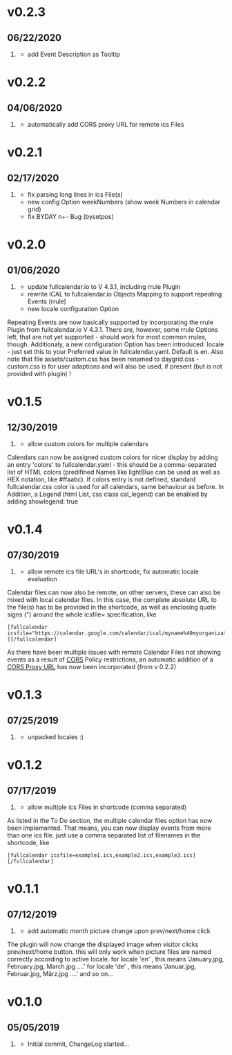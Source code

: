 # v0.2.3
##  06/22/2020

1. [](#new)
    * add Event Description as Tooltip

# v0.2.2
##  04/06/2020

1. [](#new)
    * automatically add CORS proxy URL for remote ics Files

# v0.2.1
##  02/17/2020

1. [](#new)
    * fix parsing long lines in ics File(s)
    * new config Option weekNumbers (show week Numbers in calendar grid)
    * fix BYDAY n+- Bug (bysetpos)

# v0.2.0
##  01/06/2020

1. [](#new)
    * update fullcalendar.io to V 4.3.1, including rrule Plugin
    * rewrite ICAL to fullcalendar.io Objects Mapping to support repeating Events (rrule)
    * new locale configuration Option
    
Repeating Events are now basically supported by incorporating the rrule Plugin from fullcalendar.io V 4.3.1.
There are, however, some rrule Options left, that are not yet supported - should work for most common rrules, though.
Additionaly, a new configuration Option has been introduced: locale - just set this to your Preferred value in fullcalendar.yaml.
Default is en.
Also note that file assets/custom.css has been renamed to daygrid.css - custom.css is for user adaptions and will also be used, if present (but is not provided with plugin) !

# v0.1.5
##  12/30/2019

1. [](#new)
    * allow custom colors for multiple calendars
    
Calendars can now be assigned custom colors for nicer display by adding an entry 'colors' to fullcalendar.yaml - this should be a comma-separated list of HTML
colors (predifined Names like lightBlue can be used as well as HEX notation, like #ffaabc).
If colors entry is not defined, standard fullcalendar.css color is used for all calendars, same behaviour as before.
In Addition, a Legend (html List, css class cal_legend) can be enabled by adding showlegend: true

# v0.1.4
##  07/30/2019

1. [](#new)
    * allow remote ics file URL's in shortcode, fix automatic locale evaluation

Calendar files can now also be remote, on other servers, these can also be mixed with local calendar files.
In this case, the complete absolute URL to the file(s) has to be provided in the shortcode, as well as enclosing quote signs (") around the whole icsfile= specification, like

    [fullcalendar icsfile="https://calendar.google.com/calendar/ical/myname%40myorganization.com/public/basic.ics" ][/fullcalendar]
    
As there have been multiple issues with remote Calendar Files not showing events as a result of [CORS](https://en.wikipedia.org/wiki/Cross-origin_resource_sharing) Policy restrictions,
an automatic addition of a [CORS Proxy URL](https://cors-anywhere.herokuapp.com/) has now been incorporated (from v 0.2.2)
    
# v0.1.3
##  07/25/2019

1. [](#new)
    * unpacked locales :)

# v0.1.2
##  07/17/2019

1. [](#new)
    * allow multiple ics Files in shortcode (comma separated)
    
As listed in the To Do section, the multiple calendar files option has now been implemented.
That means, you can now display events from more than one ics file.
just use a comma separated list of filenames in the shortcode, like

    [fullcalendar icsfile=example1.ics,example2.ics,example3.ics][/fullcalendar]

# v0.1.1
##  07/12/2019

1. [](#new)
    * add automatic month picture change upon prev/next/home click

The plugin will now change the displayed image when visitor clicks prev/next/home button. this will only work when picture files are named correctly according to active locale. for locale 'en' , this means 'January.jpg, February.jpg, March.jpg ....' for locale 'de' , this means 'Januar.jpg, Februar.jpg, März.jpg ....' and so on...

# v0.1.0
##  05/05/2019

1. [](#new)
    * Initial commit, ChangeLog started...
